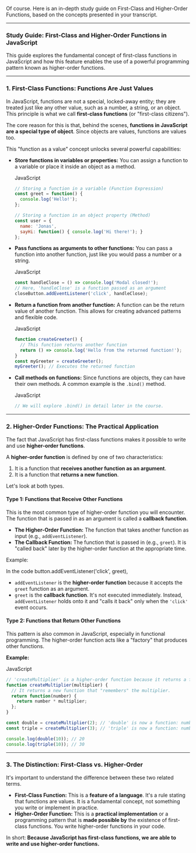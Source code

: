 Of course. Here is an in-depth study guide on First-Class and Higher-Order Functions, based on the concepts presented in your transcript.

---

### **Study Guide: First-Class and Higher-Order Functions in JavaScript**

This guide explores the fundamental concept of first-class functions in JavaScript and how this feature enables the use of a powerful programming pattern known as higher-order functions.

---

### **1. First-Class Functions: Functions Are Just Values**

In JavaScript, functions are not a special, locked-away entity; they are treated just like any other value, such as a number, a string, or an object. This principle is what we call **first-class functions** (or "first-class citizens").

The core reason for this is that, behind the scenes, **functions in JavaScript are a special type of object**. Since objects are values, functions are values too.

This "function as a value" concept unlocks several powerful capabilities:

- **Store functions in variables or properties:** You can assign a function to a variable or place it inside an object as a method.
    
    JavaScript
    
    ```JavaScript
    // Storing a function in a variable (Function Expression)
    const greet = function() {
      console.log('Hello!');
    };
    
    // Storing a function in an object property (Method)
    const user = {
      name: 'Jonas',
      sayHi: function() { console.log('Hi there!'); }
    };
    ```
    
- **Pass functions as arguments to other functions:** You can pass a function into another function, just like you would pass a number or a string.
    
    JavaScript
    
    ```JavaScript
    const handleClose = () => console.log('Modal closed!');
    // Here, 'handleClose' is a function passed as an argument
    closeButton.addEventListener('click', handleClose);
    ```
    
- **Return a function from another function:** A function can be the return value of another function. This allows for creating advanced patterns and flexible code.
    
    JavaScript
    
    ```JavaScript
    function createGreeter() {
      // This function returns another function
      return () => console.log('Hello from the returned function!');
    }
    const myGreeter = createGreeter();
    myGreeter(); // Executes the returned function
    ```
    
- **Call methods on functions:** Since functions are objects, they can have their own methods. A common example is the `.bind()` method.
    
    JavaScript
    
    ```JavaScript
    // We will explore .bind() in detail later in the course.
    ```
    

---

### **2. Higher-Order Functions: The Practical Application**

The fact that JavaScript has first-class functions makes it possible to write and use **higher-order functions**.

A **higher-order function** is defined by one of two characteristics:

1. It is a function that **receives another function as an argument**.
2. It is a function that **returns a new function**.

Let's look at both types.

#### **Type 1: Functions that Receive Other Functions**

This is the most common type of higher-order function you will encounter. The function that is passed in as an argument is called a **callback function**.

- **The Higher-Order Function:** The function that takes another function as input (e.g., `addEventListener`).
- **The Callback Function:** The function that is passed in (e.g., `greet`). It is "called back" later by the higher-order function at the appropriate time.

Example:

In the code button.addEventListener('click', greet),

- `addEventListener` is the **higher-order function** because it accepts the `greet` function as an argument.
- `greet` is the **callback function**. It's not executed immediately. Instead, `addEventListener` holds onto it and "calls it back" only when the `'click'` event occurs.

#### **Type 2: Functions that Return Other Functions**

This pattern is also common in JavaScript, especially in functional programming. The higher-order function acts like a "factory" that produces other functions.

**Example:**

JavaScript

```JavaScript
// 'createMultiplier' is a higher-order function because it returns a function.
function createMultiplier(multiplier) {
  // It returns a new function that "remembers" the multiplier.
  return function(number) {
    return number * multiplier;
  };
}

const double = createMultiplier(2); // 'double' is now a function: number => number * 2
const triple = createMultiplier(3); // 'triple' is now a function: number => number * 3

console.log(double(10)); // 20
console.log(triple(10)); // 30
```

---

### **3. The Distinction: First-Class vs. Higher-Order**

It's important to understand the difference between these two related terms.

- **First-Class Function:** This is a **feature of a language**. It's a rule stating that functions are values. It is a fundamental concept, not something you write or implement in practice.
- **Higher-Order Function:** This is a **practical implementation** or a programming pattern that is **made possible by** the existence of first-class functions. You write higher-order functions in your code.

In short: **Because JavaScript has first-class functions, we are able to write and use higher-order functions.**
